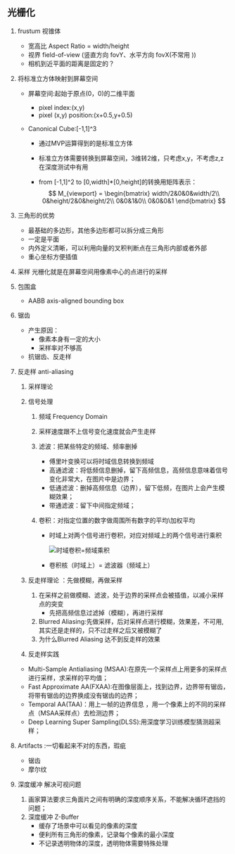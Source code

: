 ## 光栅化

1. frustum 视锥体
   - 宽高比 Aspect Ratio = width/height
   - 视界 field-of-view (竖直方向 fovY、水平方向 fovX(不常用 ))
   - 相机到近平面的距离是固定的？
   
2. 将标准立方体映射到屏幕空间

   - 屏幕空间:起始于原点(0，0)的二维平面

     - pixel index:(x,y) 
     - pixel (x,y)  position:(x+0.5,y+0.5)

   - Canonical Cube:[-1,1]^3

     - 通过MVP运算得到的是标准立方体

     - 标准立方体需要转换到屏幕空间，3维转2维，只考虑x,y，不考虑z,z在深度测试中有用

     - from [-1,1]^2 to [0,width]*[0,height]的转换用矩阵表示：
       $$
       M_{viewport} =
       \begin{bmatrix}
       width/2&0&0&width/2\\
       0&height/2&0&height/2\\
       0&0&1&0\\
       0&0&0&1
       \end{bmatrix}
       $$

   

3. 三角形的优势
   - 最基础的多边形，其他多边形都可以拆分成三角形
   - 一定是平面
   - 内外定义清晰，可以利用向量的叉积判断点在三角形内部或者外部
   - 重心坐标方便插值

4. 采样 光栅化就是在屏幕空间用像素中心的点进行的采样

5. 包围盒
   - AABB axis-aligned bounding box

6. 锯齿
   - 产生原因：
     - 像素本身有一定的大小
     - 采样率对不够高
   - 抗锯齿、反走样

7. 反走样 anti-aliasing
   1. 采样理论

   2. 信号处理
      1. 频域 Frequency Domain

      2. 采样速度跟不上信号变化速度就会产生走样

      3. 滤波：把某些特定的频域、频率删掉

         - 傅里叶变换可以将时域信息转换到频域
         - 高通滤波：将低频信息删掉，留下高频信息，高频信息意味着信号变化非常大，在图片中是边界；
         - 低通滤波：删掉高频信息（边界），留下低频，在图片上会产生模糊效果；
         - 带通滤波：留下中间指定频域；

      4. 卷积：对指定位置的数字做周围所有数字的平均\加权平均

         - 时域上对两个信号进行卷积，对应对频域上的两个信号进行乘积

           ![时域卷积=频域乘积](C:\Users\51039\Desktop\500h\games101\Pictures\时域卷积=频域乘积.png)

         - 卷积核（时域上）= 滤波器（频域上）

   3. 反走样理论 ：先做模糊，再做采样 
      1. 在采样之前做模糊、滤波，处于边界的采样点会被插值，以减小采样点的突变
         - 先把高频信息过滤掉（模糊），再进行采样
      2. Blurred Aliasing:先做采样，后对采样点进行模糊，效果差，不可用,其实还是走样的，只不过走样之后又被模糊了 
      3. 为什么Blurred Aliasing 达不到反走样的效果
      
   4.  反走样实践

      - Multi-Sample Antialiasing (MSAA):在原先一个采样点上用更多的采样点进行采样，求采样的平均值；  
      - Fast Approximate AA(FXAA):在图像层面上，找到边界，边界带有锯齿，将带有锯齿的边界换成没有锯齿的边界；
      - Temporal AA(TAA)：用上一帧的边界信息 ，用一个像素上的不同的采样点（MSAA采样点）去检测边界；
      - Deep Learning Super Sampling(DLSS):用深度学习训练模型猜测超采样；

8. Artifacts :一切看起来不对的东西，瑕疵

   - 锯齿
   - 摩尔纹

9. 深度缓冲 解决可视问题

   1.  画家算法要求三角面片之间有明确的深度顺序关系，不能解决循环遮挡的问题；
   2. 深度缓冲 Z-Buffer
      - 缓存了场景中可以看见的像素的深度
      -  便利所有三角形的像素，记录每个像素的最小深度
      - 不记录透明物体的深度，透明物体需要特殊处理
